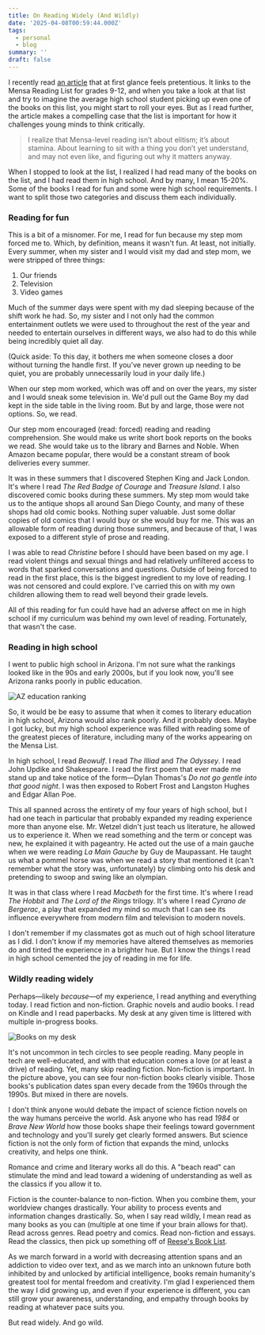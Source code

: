 ```yaml
---
title: On Reading Widely (And Wildly)
date: '2025-04-08T00:59:44.000Z'
tags:
  - personal
  - blog
summary: ''
draft: false
---
```

I recently read [an article](https://onepercentrule.substack.com/p/the-mensa-reading-list-for-grades?triedRedirect=true) that at first glance feels pretentious. It links to the Mensa Reading List for grades 9-12, and when you take a look at that list and try to imagine the average high school student picking up even one of the books on this list, you might start to roll your eyes. But as I read further, the article makes a compelling case that the list is important for how it challenges young minds to think critically. 

> I realize that Mensa-level reading isn’t about elitism; it’s about stamina. About learning to sit with a thing you don’t yet understand, and may not even like, and figuring out why it matters anyway.

When I stopped to look at the list, I realized I had read many of the books on the list, and I had read them in high school. And by many, I mean 15-20%. Some of the books I read for fun and some were high school requirements. I want to split those two categories and discuss them each individually. 

### Reading for fun

This is a bit of a misnomer. For me, I read for fun because my step mom forced me to. Which, by definition, means it wasn't fun. At least, not initially. Every summer, when my sister and I would visit my dad and step mom, we were stripped of three things: 

1. Our friends
2. Television
3. Video games

Much of the summer days were spent with my dad sleeping because of the shift work he had. So, my sister and I not only had the common entertainment outlets we were used to throughout the rest of the year and needed to entertain ourselves in different ways, we also had to do this while being incredibly quiet all day. 

(Quick aside: To this day, it bothers me when someone closes a door without turning the handle first. If you've never grown up needing to be quiet, you are probably unnecessarily loud in your daily life.)

When our step mom worked, which was off and on over the years, my sister and I would sneak some television in. We'd pull out the Game Boy my dad kept in the side table in the living room. But by and large, those were not options. So, we read. 

Our step mom encouraged (read: forced) reading and reading comprehension. She would make us write short book reports on the books we read. She would take us to the library and Barnes and Noble. When Amazon became popular, there would be a constant stream of book deliveries every summer. 

It was in these summers that I discovered Stephen King and Jack London. It's where I read _The Red Badge of Courage_ and _Treasure Island_. I also discovered comic books during these summers. My step mom would take us to the antique shops all around San Diego County, and many of these shops had old comic books. Nothing super valuable. Just some dollar copies of old comics that I would buy or she would buy for me. This was an allowable form of reading during those summers, and because of that, I was exposed to a different style of prose and reading. 

I was able to read _Christine_ before I should have been based on my age. I read violent things and sexual things and had relatively unfiltered access to words that sparked conversations and questions. Outside of being forced to read in the first place, this is the biggest ingredient to my love of reading. I was not censored and could explore. I've carried this on with my own children allowing them to read well beyond their grade levels. 

All of this reading for fun could have had an adverse affect on me in high school if my curriculum was behind my own level of reading. Fortunately, that wasn't the case. 

### Reading in high school

I went to public high school in Arizona. I'm not sure what the rankings looked like in the 90s and early 2000s, but if you look now, you'll see Arizona ranks poorly in public education.

![AZ education ranking](https://azure-tiny-tahr-350.mypinata.cloud/ipfs/bafybeifg4t5dbofhi4j25bcirjvojb3efowefu3phbvs3rtqyauxf3i2oi)

So, it would be be easy to assume that when it comes to literary education in high school, Arizona would also rank poorly. And it probably does. Maybe I got lucky, but my high school experience was filled with reading some of the greatest pieces of literature, including many of the works appearing on the Mensa List. 

In high school, I read _Beowulf_. I read _The Illiad_ and _The Odyssey_. I read John Updike and Shakespeare. I read the first poem that ever made me stand up and take notice of the form—Dylan Thomas's _Do not go gentle into that good night_. I was then exposed to Robert Frost and Langston Hughes and Edgar Allan Poe. 

This all spanned across the entirety of my four years of high school, but I had one teach in particular that probably expanded my reading experience more than anyone else. Mr. Wetzel didn't just teach us literature, he allowed us to experience it. When we read something and the term or concept was new, he explained it with pageantry. He acted out the use of a main gauche when we were reading  _La Main Gauche_ by Guy de Maupassant. He taught us what a pommel horse was when we read a story that mentioned it (can't remember what the story was, unfortunately) by climbing onto his desk and pretending to swoop and swing like an olympian. 

It was in that class where I read _Macbeth_ for the first time. It's where I read _The Hobbit_ and _The Lord of the Rings_ trilogy. It's where I read _Cyrano de Bergerac_, a play that expanded my mind so much that I can see its influence everywhere from modern film and television to modern novels. 

I don't remember if my classmates got as much out of high school literature as I did. I don't know if my memories have altered themselves as memories do and tinted the experience in a brighter hue. But I know the things I read in high school cemented the joy of reading in me for life. 

### Wildly reading widely

Perhaps—likely _because_—of my experience, I read anything and everything today. I read fiction and non-fiction. Graphic novels and audio books. I read on Kindle and I read paperbacks. My desk at any given time is littered with multiple in-progress books. 

![Books on my desk](https://azure-tiny-tahr-350.mypinata.cloud/ipfs/bafybeie3qfaar7ldpupt3ehd666o7fjrzjjds7x6lfnfhsyd2z3vbwk6du?img-width=500)

It's not uncommon in tech circles to see people reading. Many people in tech are well-educated, and with that education comes a love (or at least a drive) of reading. Yet, many skip reading fiction. Non-fiction is important. In the picture above, you can see four non-fiction books clearly visible. Those books's publication dates span every decade from the 1960s through the 1990s. But mixed in there are novels. 

I don't think anyone would debate the impact of science fiction novels on the way humans perceive the world. Ask anyone who has read _1984_ or _Brave New World_ how those books shape their feelings toward government and technology and you'll surely get clearly formed answers. But science fiction is not the only form of fiction that expands the mind, unlocks creativity, and helps one think. 

Romance and crime and literary works all do this. A "beach read" can stimulate the mind and lead toward a widening of understanding as well as the classics if you allow it to. 

Fiction is the counter-balance to non-fiction. When you combine them, your worldview changes drastically. Your ability to process events and information changes drastically. So, when I say read wildly, I mean read as many books as you can (multiple at one time if your brain allows for that). Read across genres. Read poetry and comics. Read non-fiction and essays. Read the classics, then pick up something off of [Reese's Book List](https://reesesbookclub.com/).

As we march forward in a world with decreasing attention spans and an addiction to video over text, and as we march into an unknown future both inhibited by and unlocked by artificial intelligence, books remain humanity's greatest tool for mental freedom and creativity. I'm glad I experienced them the way I did growing up, and even if your experience is different, you can still grow your awareness, understanding, and empathy through books by reading at whatever pace suits you. 

But read widely. And go wild. 
